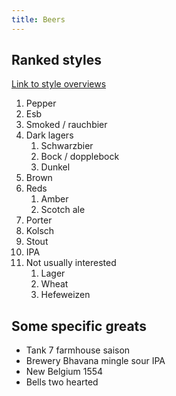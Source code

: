 ```yaml
---
title: Beers
---
```


## Ranked styles

[Link to style overviews](https://www.craftbeer.com/beer-styles)

1. Pepper
2. Esb
3. Smoked / rauchbier
4. Dark lagers
   1. Schwarzbier
   2. Bock / dopplebock
   3. Dunkel
5. Brown
6. Reds
   1. Amber
   2. Scotch ale
7. Porter
8. Kolsch
9. Stout
10. IPA
11. Not usually interested
    1. Lager
    2. Wheat
    3. Hefeweizen 
    
## Some specific greats

* Tank 7 farmhouse saison
* Brewery Bhavana mingle sour IPA
* New Belgium 1554
* Bells two hearted
